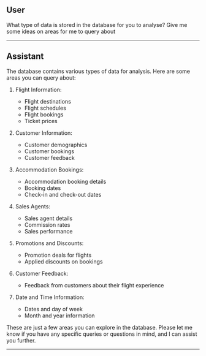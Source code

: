 
## User

What type of data is stored in the database for you to analyse? Give me some ideas on areas for me to query about

---

## Assistant

The database contains various types of data for analysis. Here are some areas you can query about:

1. Flight Information:
   - Flight destinations
   - Flight schedules
   - Flight bookings
   - Ticket prices

2. Customer Information:
   - Customer demographics
   - Customer bookings
   - Customer feedback

3. Accommodation Bookings:
   - Accommodation booking details
   - Booking dates
   - Check-in and check-out dates

4. Sales Agents:
   - Sales agent details
   - Commission rates
   - Sales performance

5. Promotions and Discounts:
   - Promotion deals for flights
   - Applied discounts on bookings

6. Customer Feedback:
   - Feedback from customers about their flight experience

7. Date and Time Information:
   - Dates and day of week
   - Month and year information

These are just a few areas you can explore in the database. Please let me know if you have any specific queries or questions in mind, and I can assist you further.

---
